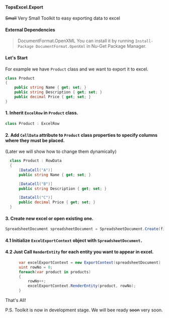 #### TopsExcel.Export
~~Small~~ Very Small Toolkit to easy exporting data to excel

#### External Dependencies
> DocumentFormat.OpenXML
You can install it by running `Install-Package DocumentFormat.OpenXml` in Nu-Get Package Manager.

#### Let's Start

For example we have `Product` class and we want to export it to excel.

```c#
class Product
{
    public string Name { get; set; }
    public string Description { get; set; }
    public decimal Price { get; set; }
}
```
#### 1. Inherit `ExcelRow` in `Product` class.

```c#
class Product : ExcelRow
```

#### 2. Add `CellData` attribute to `Product` class properties to specify columns where they must be placed.
(Later we will show how to change them dynamically)

```c#
  class Product : RowData
  {
      [DataCell("A")]
      public string Name { get; set; }

      [DataCell("B")]
      public string Description { get; set; }

      [DataCell("C")]
      public decimal Price { get; set; }
  }
```

#### 3. Create new excel or open existing one.

```c#
SpreadsheetDocument spreadsheetDocument = SpreadsheetDocument.Create(fileName, SpreadsheetDocumentType.Workbook);
```

#### 4.1 Initialize `ExcelExportContext` object with `SpreadsheetDocument.` 
#### 4.2 Just Call `RenderEntity` for each entity you want to appear in excel.

```c#
      var excelExportContext = new ExportContext(spreadsheetDocument)
      uint rowNo = 0;
      foreach(var product in products)
      {
          rowNo++;
          excelExportContext.RenderEntity(product, rowNo);
      }
```

That's All!

P.S. Toolkit is now in development stage. We will bee ready ~~soon~~ very soon.
